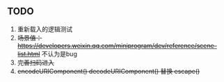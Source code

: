 ## TODO

1. 重新载入的逻辑测试
2. ~~场景值：https://developers.weixin.qq.com/miniprogram/dev/reference/scene-list.html~~ 不认为是bug
3. ~~完善扫码进入~~
4. ~~encodeURIComponent() decodeURIComponent() 替换 escape()~~
